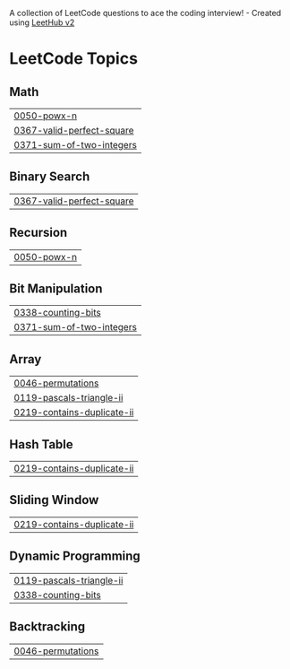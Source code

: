 A collection of LeetCode questions to ace the coding interview! - Created using [LeetHub v2](https://github.com/arunbhardwaj/LeetHub-2.0)
<!---LeetCode Topics Start-->
# LeetCode Topics
## Math
|  |
| ------- |
| [0050-powx-n](https://github.com/Bhumika-Kumar/Leet-code/tree/master/0050-powx-n) |
| [0367-valid-perfect-square](https://github.com/Bhumika-Kumar/Leet-code/tree/master/0367-valid-perfect-square) |
| [0371-sum-of-two-integers](https://github.com/Bhumika-Kumar/Leet-code/tree/master/0371-sum-of-two-integers) |
## Binary Search
|  |
| ------- |
| [0367-valid-perfect-square](https://github.com/Bhumika-Kumar/Leet-code/tree/master/0367-valid-perfect-square) |
## Recursion
|  |
| ------- |
| [0050-powx-n](https://github.com/Bhumika-Kumar/Leet-code/tree/master/0050-powx-n) |
## Bit Manipulation
|  |
| ------- |
| [0338-counting-bits](https://github.com/Bhumika-Kumar/Leet-code/tree/master/0338-counting-bits) |
| [0371-sum-of-two-integers](https://github.com/Bhumika-Kumar/Leet-code/tree/master/0371-sum-of-two-integers) |
## Array
|  |
| ------- |
| [0046-permutations](https://github.com/Bhumika-Kumar/Leet-code/tree/master/0046-permutations) |
| [0119-pascals-triangle-ii](https://github.com/Bhumika-Kumar/Leet-code/tree/master/0119-pascals-triangle-ii) |
| [0219-contains-duplicate-ii](https://github.com/Bhumika-Kumar/Leet-code/tree/master/0219-contains-duplicate-ii) |
## Hash Table
|  |
| ------- |
| [0219-contains-duplicate-ii](https://github.com/Bhumika-Kumar/Leet-code/tree/master/0219-contains-duplicate-ii) |
## Sliding Window
|  |
| ------- |
| [0219-contains-duplicate-ii](https://github.com/Bhumika-Kumar/Leet-code/tree/master/0219-contains-duplicate-ii) |
## Dynamic Programming
|  |
| ------- |
| [0119-pascals-triangle-ii](https://github.com/Bhumika-Kumar/Leet-code/tree/master/0119-pascals-triangle-ii) |
| [0338-counting-bits](https://github.com/Bhumika-Kumar/Leet-code/tree/master/0338-counting-bits) |
## Backtracking
|  |
| ------- |
| [0046-permutations](https://github.com/Bhumika-Kumar/Leet-code/tree/master/0046-permutations) |
<!---LeetCode Topics End-->